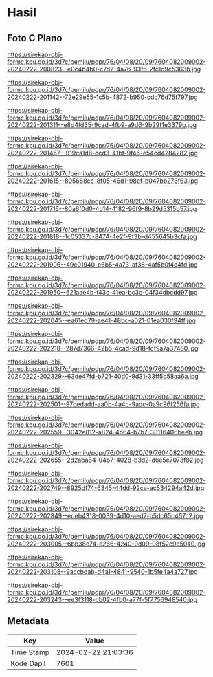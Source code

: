 # Hasil

## Foto C Plano

https://sirekap-obj-formc.kpu.go.id/3d7c/pemilu/pdpr/76/04/08/20/09/7604082009002-20240222-200823--e0c4b4b0-c7d2-4a76-93f6-2fc1d9c5363b.jpg

https://sirekap-obj-formc.kpu.go.id/3d7c/pemilu/pdpr/76/04/08/20/09/7604082009002-20240222-201142--72e29e55-1c5b-4872-b950-cdc76d75f797.jpg

https://sirekap-obj-formc.kpu.go.id/3d7c/pemilu/pdpr/76/04/08/20/09/7604082009002-20240222-201311--e8d4fd35-9cad-4fb9-a9d6-9b29f1e3379b.jpg

https://sirekap-obj-formc.kpu.go.id/3d7c/pemilu/pdpr/76/04/08/20/09/7604082009002-20240222-201457--919ca1d8-dcd3-41bf-9f46-e54cd4284282.jpg

https://sirekap-obj-formc.kpu.go.id/3d7c/pemilu/pdpr/76/04/08/20/09/7604082009002-20240222-201615--805668ec-8f05-46d1-98ef-b047bb273f63.jpg

https://sirekap-obj-formc.kpu.go.id/3d7c/pemilu/pdpr/76/04/08/20/09/7604082009002-20240222-201716--80a6f0d0-4b14-4182-96f9-8b29d5315b57.jpg

https://sirekap-obj-formc.kpu.go.id/3d7c/pemilu/pdpr/76/04/08/20/09/7604082009002-20240222-201818--1c05337c-8474-4e2f-9f3b-d455645b3cfa.jpg

https://sirekap-obj-formc.kpu.go.id/3d7c/pemilu/pdpr/76/04/08/20/09/7604082009002-20240222-201906--49c01940-e6b5-4a73-af38-4af5b0f4c4fd.jpg

https://sirekap-obj-formc.kpu.go.id/3d7c/pemilu/pdpr/76/04/08/20/09/7604082009002-20240222-201950--621aae4b-f43c-41ea-bc3c-04f34dbcdd97.jpg

https://sirekap-obj-formc.kpu.go.id/3d7c/pemilu/pdpr/76/04/08/20/09/7604082009002-20240222-202045--ea61ed79-ae41-48bc-a021-01ea030f94ff.jpg

https://sirekap-obj-formc.kpu.go.id/3d7c/pemilu/pdpr/76/04/08/20/09/7604082009002-20240222-202218--287d7366-42b5-4cad-9d18-fcf9a7a37480.jpg

https://sirekap-obj-formc.kpu.go.id/3d7c/pemilu/pdpr/76/04/08/20/09/7604082009002-20240222-202329--63de47fd-b721-40d0-9d31-33ff5b58aa6a.jpg

https://sirekap-obj-formc.kpu.go.id/3d7c/pemilu/pdpr/76/04/08/20/09/7604082009002-20240222-202501--97bedadd-aa0b-4a4c-9adc-0a9c96f256fa.jpg

https://sirekap-obj-formc.kpu.go.id/3d7c/pemilu/pdpr/76/04/08/20/09/7604082009002-20240222-202559--3042e812-a824-4b64-b7b7-38116406beeb.jpg

https://sirekap-obj-formc.kpu.go.id/3d7c/pemilu/pdpr/76/04/08/20/09/7604082009002-20240222-202655--2d2aba84-04b7-4028-b3d2-d6e5e7073f82.jpg

https://sirekap-obj-formc.kpu.go.id/3d7c/pemilu/pdpr/76/04/08/20/09/7604082009002-20240222-202749--8925df74-6345-44dd-92ca-ac534294a42d.jpg

https://sirekap-obj-formc.kpu.go.id/3d7c/pemilu/pdpr/76/04/08/20/09/7604082009002-20240222-202849--edeb4318-0039-4d10-aed7-b5dc65c467c2.jpg

https://sirekap-obj-formc.kpu.go.id/3d7c/pemilu/pdpr/76/04/08/20/09/7604082009002-20240222-203005--6bb38e74-e266-4240-9d09-08f52c9e5040.jpg

https://sirekap-obj-formc.kpu.go.id/3d7c/pemilu/pdpr/76/04/08/20/09/7604082009002-20240222-203108--9accbdab-d4a1-4841-9540-1b5fe4a4a727.jpg

https://sirekap-obj-formc.kpu.go.id/3d7c/pemilu/pdpr/76/04/08/20/09/7604082009002-20240222-203243--ee3f3118-cb02-4fb0-a77f-5f7756948540.jpg


## Metadata

| Key        | Value               |
| ---------- | ------------------- |
| Time Stamp | 2024-02-22 21:03:36 |
| Kode Dapil | 7601                |



